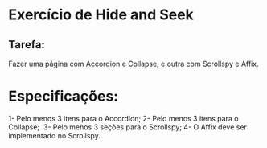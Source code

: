 # Exercício de Hide and Seek

## Tarefa:
Fazer uma página com Accordion e Collapse, e outra com Scrollspy e Affix.

# Especificações:
  1- Pelo menos 3 itens para o Accordion;
  2- Pelo menos 3 itens para o Collapse;
  3- Pelo menos 3 seções para o Scrollspy;
  4- O Affix deve ser implementado no Scrollspy.

### 
